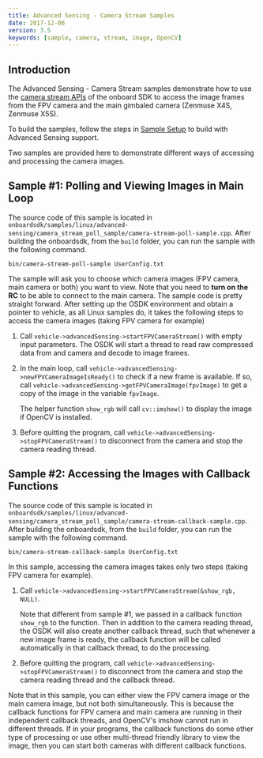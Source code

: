 ```yaml
---
title: Advanced Sensing - Camera Stream Samples
date: 2017-12-06
version: 3.5
keywords: [sample, camera, stream, image, OpenCV]
---
```


## Introduction
The Advanced Sensing - Camera Stream samples demonstrate how to use the [camera stream APIs](../guides/component-guide-advanced-sensing-camera-stream.html) of the onboard SDK to access the image frames from the FPV camera and the main gimbaled camera (Zenmuse X4S, Zenmuse X5S).

To build the samples, follow the steps in [Sample Setup](./sample-setup.html) to build with Advanced Sensing support.

Two samples are provided here to demonstrate different ways of accessing and processing the camera images.

## Sample #1: Polling and Viewing Images in Main Loop

The source code of this sample is located in `onboardsdk/samples/linux/advanced-sensing/camera_stream_poll_sample/camera-stream-poll-sample.cpp`. After building the onboardsdk, from the `build` folder, you can run the sample with the following command.
```
bin/camera-stream-poll-sample UserConfig.txt
```
The sample will ask you to choose which camera images (FPV camera, main camera or both) you want to view. Note that you need to **turn on the RC** to be able to connect to the main camera. The sample code is pretty straight forward. After setting up the OSDK environment and obtain a pointer to vehicle, as all Linux samples do, it takes the following steps to access the camera images (taking FPV camera for example)

1. Call `vehicle->advancedSensing->startFPVCameraStream()` with empty input parameters. The OSDK will start a thread to read raw compressed data from and camera and decode to image frames.

2. In the main loop, call `vehicle->advancedSensing->newFPVCameraImageIsReady()` to check if a new frame is available. If so, call `vehicle->advancedSensing->getFPVCameraImage(fpvImage)` to get a copy of the image in the variable `fpvImage`. 

   The helper function `show_rgb` will call `cv::imshow()` to display the image if OpenCV is installed.

3. Before quitting the program, call `vehicle->advancedSensing->stopFPVCameraStream()` to disconnect from the camera and stop the camera reading thread.

## Sample #2: Accessing the Images with Callback Functions

The source code of this sample is located in `onboardsdk/samples/linux/advanced-sensing/camera_stream_poll_sample/camera-stream-callback-sample.cpp`. After building the onboardsdk, from the `build` folder, you can run the sample with the following command.
```
bin/camera-stream-callback-sample UserConfig.txt
```
In this sample, accessing the camera images takes only two steps (taking FPV camera for example).

1. Call `vehicle->advancedSensing->startFPVCameraStream(&show_rgb, NULL)`. 

   Note that different from sample \#1, we passed in a callback function `show_rgb` to the function. Then in addition to the camera reading thread, the OSDK will also create another callback thread, such that whenever a new image frame is ready, the callback function will be called automatically in that callback thread, to do the processing.
   
2. Before quitting the program, call `vehicle->advancedSensing->stopFPVCameraStream()` to disconnect from the camera and stop the camera reading thread and the callback thread.

Note that in this sample, you can either view the FPV camera image or the main camera image, but not both simultaneously. This is because the callback functions for FPV camera and main camera are running in their independent callback threads, and OpenCV's imshow cannot run in different threads. If in your programs, the callback functions do some other type of processing or use other multi-thread friendly library to view the image, then you can start both cameras with different callback functions.
